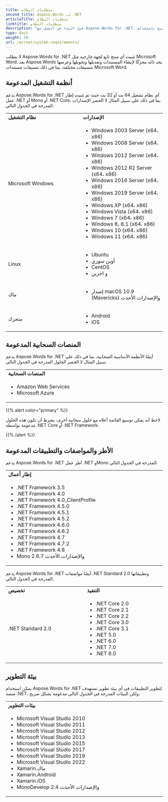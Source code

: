 ```yaml
---
title: متطلبات النظام
second_title: Aspose.Words لـ .NET
articleTitle: متطلبات النظام
linktitle: متطلبات النظام
description: "قبل البدء في العمل مع Aspose.Words for .NET، تأكد من استيفاء نظام التشغيل والنظام الأساسي وأطر العمل ومتطلبات البيئة بحيث يتم حساب الأنشطة الموجودة على أجهزتك بشكل صحيح باستخدام C#."
type: docs
weight: 70
url: /ar/net/system-requirements/
---
```


لا يتطلب Aspose.Words for .NET تثبيت أي منتج تابع لجهة خارجية مثل Microsoft Word. يعد Aspose.Words بحد ذاته محركًا لإنشاء المستندات وتعديلها وتحويلها وعرضها بتنسيقات مختلفة، بما في ذلك تنسيقات مستندات Microsoft Word.

## أنظمة التشغيل المدعومة

يدعم Aspose.Words for .NET أي نظام تشغيل 64 بت أو 32 بت حيث تم تثبيت إطار عمل .NET أو Mono أو .NET Core، بما في ذلك على سبيل المثال لا الحصر الإصدارات المدرجة في الجدول التالي.

<table>
		<tr>
						<td style="font-weight: bold; width:400px">نظام التشغيل</td>
						<td style="font-weight: bold; width:400px">الإصدارات</td>
				</tr>
  <tr>
						<td>Microsoft Windows</td>
						<td><ul><li>Windows 2003 Server (x64، x86)</li><li>Windows 2008 Server (x64، x86)</li><li>Windows 2012 Server (x64، x86)</li><li>Windows 2012 R2 Server (x64، x86)</li><li>Windows 2016 Server (x64، x86)</li><li>Windows 2019 Server (x64، x86)</li><li>Windows XP (x64، x86)</li><li>Windows Vista (x64، x86)</li><li>Windows 7 (x64، x86)</li><li>Windows 8، 8.1 (x64، x86)</li><li>Windows 10 (x64، x86)</li><li>Windows 11 (x64، x86)</li></ul></td>
				</tr>
  <tr>
						<td>Linux</td>
						<td><ul><li>Ubuntu</li><li>أوبن سوزي</li><li>CentOS</li><li>و اخرين</li></ul></td>
				</tr>
  <tr>
						<td>ماك</td>
						<td><ul><li>إصدار macOS 10.9 (Mavericks) والإصدارات الأحدث</li></ul></td>
				</tr>
  <tr>
						<td>متحرك</td>
						<td><ul><li>Android</li><li>iOS</li></ul></td>
				</tr>
</table>

## المنصات السحابية المدعومة

يدعم Aspose.Words for .NET أيضًا الأنظمة الأساسية السحابية، بما في ذلك على سبيل المثال لا الحصر الحلول المدرجة في الجدول التالي.

<table>
		<tr>
						<td style="font-weight: bold; width:800px">المنصات السحابية</td>
				</tr>
  <tr>
						<td><ul><li>Amazon Web Services</li><li>Microsoft Azure</li></ul></td>
						</tr>
</table>

{{% alert color="primary" %}}

لاحظ أنه يمكن توسيع القائمة أعلاه مع حلول سحابية أخرى، بشرط أن تكون هذه الحلول مدعومة بواسطة .NET Core أو .NET Framework.

{{% /alert %}}

## الأطر والمواصفات والتطبيقات المدعومة

يدعم Aspose.Words for .NET أطر عمل .NET وMono المدرجة في الجدول التالي.

<table>
		<tr>
						<td style="font-weight: bold; width:800px">إطار أعمال</td>
				</tr>
		</tr>
  <tr>
						<td><ul><li>.NET Framework 3.5</li><li>.NET Framework 4.0</li><li>.NET Framework 4.0_ClientProfile</li><li>.NET Framework 4.5.0</li><li>.NET Framework 4.5.1</li><li>.NET Framework 4.5.2</li><li>.NET Framework 4.6.0</li><li>.NET Framework 4.6.2</li><li>.NET Framework 4.7</li><li>.NET Framework 4.7.2</li><li>.NET Framework 4.8</li><li>Mono 2.6.7 والإصدارات الأحدث</li></ul></td>
				</tr>
</table>

يدعم Aspose.Words for .NET أيضًا مواصفات .NET Standard 2.0 وتطبيقاتها المدرجة في الجدول التالي.

<table>
		<tr>
						<td style="font-weight: bold; width:400px">تخصيص</td>
						<td style="font-weight: bold; width:400px">التنفيذ</td>
				</tr>
  <tr>
						<td>.NET Standard 2.0</td>
						<td><ul><li>.NET Core 2.0</li><li>.NET Core 2.1</li><li>.NET Core 2.2</li><li>.NET Core 3.0</li><li>.NET Core 3.1</li><li>.NET 5.0</li><li>.NET 6.0</li><li>.NET 7.0</li><li>.NET 8.0</li></ul></td>
						</tr>
</table>

## بيئة التطوير

يمكن استخدام Aspose.Words for .NET لتطوير التطبيقات في أي بيئة تطوير تستهدف منصة .NET، ولكن البيئات المدرجة في الجدول التالي مدعومة بشكل صريح:

<table>
		<tr>
						<td style="font-weight: bold; width:800px">بيئات التطوير</td>
				</tr>
  <tr>
						<td><ul><li>Microsoft Visual Studio 2010</li><li>Microsoft Visual Studio 2011</li><li>Microsoft Visual Studio 2012</li><li>Microsoft Visual Studio 2013</li><li>Microsoft Visual Studio 2015</li><li>Microsoft Visual Studio 2017</li><li>Microsoft Visual Studio 2019</li><li>Microsoft Visual Studio 2022</li><li>Xamarin.ماك</li><li>Xamarin.Android</li><li>Xamarin.iOS</li><li>MonoDevelop 2.4 والإصدارات الأحدث</li></ul></td>
						</tr>
</table>